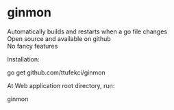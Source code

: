 # ginmon

Automatically builds and restarts when a go file changes  
Open source and available on github  
No fancy features  

Installation:

go get github.com/ttufekci/ginmon

At Web application root directory, run:  

ginmon  

